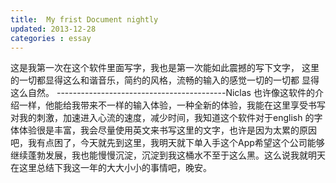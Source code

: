 ```yaml
---
title:  My frist Document nightly
updated: 2013-12-28
categories : essay
---
```

这是我第一次在这个软件里面写字，我也是第一次能如此震撼的写下文字，
这里的一切都显得这么和谐音乐，简约的风格，流畅的输入的感觉一切的一切都
显得这么自然。 ------------------------------------------Niclas
也许像这软件的介绍一样，他能给我带来不一样的输入体验，一种全新的体验，我能在这里享受书写对我的刺激，加速进入心流的速度，减少时间，我知道这个软件对于english 的字体体验很是丰富，我会尽量使用英文来书写这里的文字，也许是因为太累的原因吧，我有点困了，今天就先到这里，我明天就下单入手这个App希望这个公司能够继续蓬勃发展，我也能慢慢沉淀，沉淀到我这桶水不至于这么黑。这么说我就明天在这里总结下我这一年的大大小小的事情吧，晚安。

